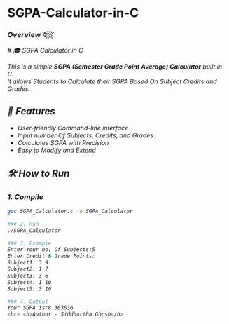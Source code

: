 # SGPA-Calculator-in-C
<h3><i>Overview 👇🏼</i></h3>
<i># 🎓 SGPA Calculator in C

This is a simple **SGPA (Semester Grade Point Average) Calculator** built in C.  
It allows Students to Calculate their SGPA Based On Subject Credits and Grades.

## 🚀 Features
- User-friendly Command-line interface
- Input number Of Subjects, Credits, and Grades
- Calculates SGPA with Precision
- Easy to Modify and Extend

## 🛠️ How to Run

### 1. Compile
```bash
gcc SGPA_Calculator.c -o SGPA_Calculator

### 2. Run
./SGPA_Calculator

### 3. Example
Enter Your no. Of Subjects:5
Enter Credit & Grade Points:
Subject1: 3 9
Subject2: 1 7
Subject3: 3 6
Subject4: 1 10
Subject5: 3 10

### 4. Output
Your SGPA is:8.363636
<br> <b>Author - Siddhartha Ghosh</b>
